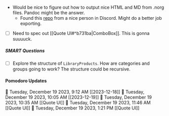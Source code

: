 - Would be nice to figure out how to output nice HTML and MD from .norg files. Pandoc might be the answer. 
	- Found this [repo](https://github.com/VoreckLukas/norg-pandoc-rs) from a nice person in Discord. Might do a better job exporting.
- [ ] Need to spec out [[Quote UI#^b731ba|ComboBox]]. This is gonna suuuuck.

##### SMART Questions

- [ ] Explore the structure of `LibraryProducts`. How are categories and groups going to work? The structure could be recursive.

#### Pomodoro Updates

🍅 Tuesday, December 19 2023, 9:12 AM [[2023-12-18]]🍅 Tuesday, December 19 2023, 10:05 AM [[2023-12-19]]🍅 Tuesday, December 19 2023, 10:35 AM [[Quote UI]]🍅 Tuesday, December 19 2023, 11:46 AM [[Quote UI]]🍅 Tuesday, December 19 2023, 1:21 PM [[Quote UI]]